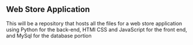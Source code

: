 ## Web Store Application

This will be a repository that hosts all the files for a web store application using Python for the back-end, HTMl CSS and JavaScript for the front end, and MySql for the database portion
